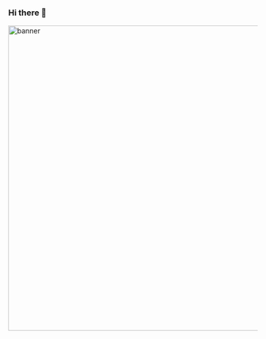 ### Hi there 👋

<img width="615" alt="banner" src="https://user-images.githubusercontent.com/84194375/200584287-03ddd04f-fc3b-42c0-96c7-ec0334bab0a8.png">
<!--
**felipegc14/felipegc14** is a ✨ _special_ ✨ repository because its `README.md` (this file) appears on your GitHub profile.

Here are some ideas to get you started:

- 🔭 I’m currently working on ...
- 🌱 I’m currently learning ...
- 👯 I’m looking to collaborate on ...
- 🤔 I’m looking for help with ...
- 💬 Ask me about ...
- 📫 How to reach me: ...
- 😄 Pronouns: ...!
- ⚡ Fun fact: ...
-->
